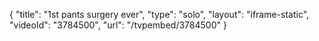 {
    "title": "1st pants surgery ever",
    "type": "solo",
    "layout": "iframe-static",
    "videoId": "3784500",
    "url": "\/tvpembed\/3784500"
}
